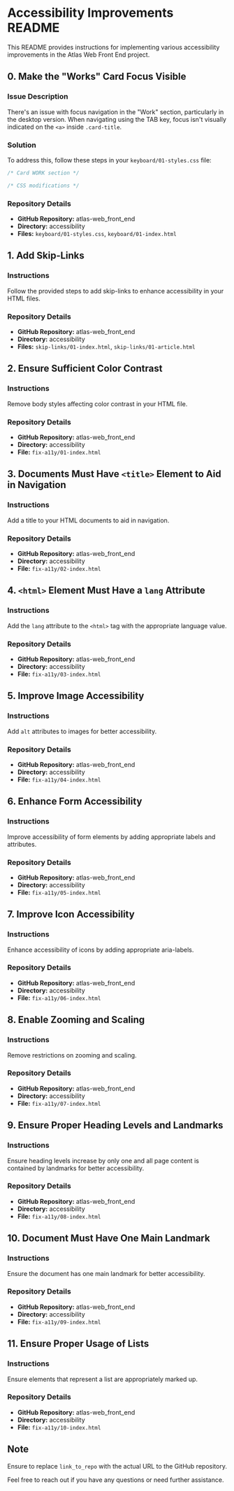 # Accessibility Improvements README

This README provides instructions for implementing various accessibility improvements in the Atlas Web Front End project.

## 0. Make the "Works" Card Focus Visible

### Issue Description
There's an issue with focus navigation in the "Work" section, particularly in the desktop version. When navigating using the TAB key, focus isn't visually indicated on the `<a>` inside `.card-title`.

### Solution
To address this, follow these steps in your `keyboard/01-styles.css` file:

```css
/* Card WORK section */

/* CSS modifications */
```

### Repository Details
- **GitHub Repository:** atlas-web_front_end
- **Directory:** accessibility
- **Files:** `keyboard/01-styles.css`, `keyboard/01-index.html`

## 1. Add Skip-Links

### Instructions
Follow the provided steps to add skip-links to enhance accessibility in your HTML files.

### Repository Details
- **GitHub Repository:** atlas-web_front_end
- **Directory:** accessibility
- **Files:** `skip-links/01-index.html`, `skip-links/01-article.html`

## 2. Ensure Sufficient Color Contrast

### Instructions
Remove body styles affecting color contrast in your HTML file.

### Repository Details
- **GitHub Repository:** atlas-web_front_end
- **Directory:** accessibility
- **File:** `fix-a11y/01-index.html`

## 3. Documents Must Have `<title>` Element to Aid in Navigation

### Instructions
Add a title to your HTML documents to aid in navigation.

### Repository Details
- **GitHub Repository:** atlas-web_front_end
- **Directory:** accessibility
- **File:** `fix-a11y/02-index.html`

## 4. `<html>` Element Must Have a `lang` Attribute

### Instructions
Add the `lang` attribute to the `<html>` tag with the appropriate language value.

### Repository Details
- **GitHub Repository:** atlas-web_front_end
- **Directory:** accessibility
- **File:** `fix-a11y/03-index.html`

## 5. Improve Image Accessibility

### Instructions
Add `alt` attributes to images for better accessibility.

### Repository Details
- **GitHub Repository:** atlas-web_front_end
- **Directory:** accessibility
- **File:** `fix-a11y/04-index.html`

## 6. Enhance Form Accessibility

### Instructions
Improve accessibility of form elements by adding appropriate labels and attributes.

### Repository Details
- **GitHub Repository:** atlas-web_front_end
- **Directory:** accessibility
- **File:** `fix-a11y/05-index.html`

## 7. Improve Icon Accessibility

### Instructions
Enhance accessibility of icons by adding appropriate aria-labels.

### Repository Details
- **GitHub Repository:** atlas-web_front_end
- **Directory:** accessibility
- **File:** `fix-a11y/06-index.html`

## 8. Enable Zooming and Scaling

### Instructions
Remove restrictions on zooming and scaling.

### Repository Details
- **GitHub Repository:** atlas-web_front_end
- **Directory:** accessibility
- **File:** `fix-a11y/07-index.html`

## 9. Ensure Proper Heading Levels and Landmarks

### Instructions
Ensure heading levels increase by only one and all page content is contained by landmarks for better accessibility.

### Repository Details
- **GitHub Repository:** atlas-web_front_end
- **Directory:** accessibility
- **File:** `fix-a11y/08-index.html`

## 10. Document Must Have One Main Landmark

### Instructions
Ensure the document has one main landmark for better accessibility.

### Repository Details
- **GitHub Repository:** atlas-web_front_end
- **Directory:** accessibility
- **File:** `fix-a11y/09-index.html`

## 11. Ensure Proper Usage of Lists

### Instructions
Ensure elements that represent a list are appropriately marked up.

### Repository Details
- **GitHub Repository:** atlas-web_front_end
- **Directory:** accessibility
- **File:** `fix-a11y/10-index.html`

## Note
Ensure to replace `link_to_repo` with the actual URL to the GitHub repository.

Feel free to reach out if you have any questions or need further assistance.

